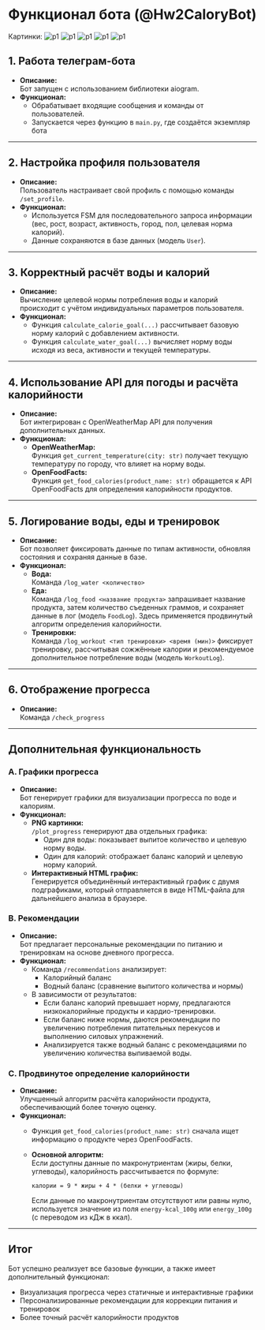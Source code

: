 # Функционал бота (@Hw2CaloryBot)

Картинки:
![p1](images/p1.jpg)
![p1](images/p2.jpg)
![p1](images/p3.jpg)
![p1](images/p4.jpg)
![p1](images/p5.jpg)

## 1. Работа телеграм-бота 

- **Описание:**  
  Бот запущен с использованием библиотеки aiogram.  
- **Функционал:**  
  - Обрабатывает входящие сообщения и команды от пользователей.  
  - Запускается через функцию в `main.py`, где создаётся экземпляр бота

---

## 2. Настройка профиля пользователя 

- **Описание:**  
  Пользователь настраивает свой профиль с помощью команды `/set_profile`.  
- **Функционал:**  
  - Используется FSM для последовательного запроса информации (вес, рост, возраст, активность, город, пол, целевая норма калорий).  
  - Данные сохраняются в базе данных (модель `User`).

---

## 3. Корректный расчёт воды и калорий 

- **Описание:**  
  Вычисление целевой нормы потребления воды и калорий происходит с учётом индивидуальных параметров пользователя.  
- **Функционал:**  
  - Функция `calculate_calorie_goal(...)` рассчитывает базовую норму калорий с добавлением активности.  
  - Функция `calculate_water_goal(...)` вычисляет норму воды исходя из веса, активности и текущей температуры.

---

## 4. Использование API для погоды и расчёта калорийности 

- **Описание:**  
  Бот интегрирован с OpenWeatherMap API для получения дополнительных данных.  
- **Функционал:**  
  - **OpenWeatherMap:**  
    Функция `get_current_temperature(city: str)` получает текущую температуру по городу, что влияет на норму воды.
  - **OpenFoodFacts:**  
    Функция `get_food_calories(product_name: str)` обращается к API OpenFoodFacts для определения калорийности продуктов.

---

## 5. Логирование воды, еды и тренировок

- **Описание:**  
  Бот позволяет фиксировать данные по типам активности, обновляя состояния и сохраняя данные в базе.  
- **Функционал:**  
  - **Вода:**  
    Команда `/log_water <количество>` 
  - **Еда:**  
    Команда `/log_food <название продукта>` запрашивает название продукта, затем количество съеденных граммов, и сохраняет данные в лог (модель `FoodLog`). Здесь применяется продвинутый алгоритм определения калорийности.
  - **Тренировки:**  
    Команда `/log_workout <тип тренировки> <время (мин)>` фиксирует тренировку, рассчитывая сожжённые калории и рекомендуемое дополнительное потребление воды (модель `WorkoutLog`).

---

## 6. Отображение прогресса

- **Описание:**  
  Команда `/check_progress`

---

## Дополнительная функциональность

### A. Графики прогресса 

- **Описание:**  
  Бот генерирует графики для визуализации прогресса по воде и калориям.
- **Функционал:**  
  - **PNG картинки:**  
    `/plot_progress` генерируют два отдельных графика:
      - Один для воды: показывает выпитое количество и целевую норму воды.
      - Один для калорий: отображает баланс калорий и целевую норму калорий.
  - **Интерактивный HTML график:**  
    Генерируется объединённый интерактивный график с двумя подграфиками, который отправляется в виде HTML-файла для дальнейшего анализа в браузере.

### B. Рекомендации 

- **Описание:**  
  Бот предлагает персональные рекомендации по питанию и тренировкам на основе дневного прогресса.
- **Функционал:**  
  - Команда `/recommendations` анализирует:
      - Калорийный баланс 
      - Водный баланс (сравнение выпитого количества и нормы)
  - В зависимости от результатов:
      - Если баланс калорий превышает норму, предлагаются низкокалорийные продукты и кардио-тренировки.
      - Если баланс ниже нормы, даются рекомендации по увеличению потребления питательных перекусов и выполнению силовых упражнений.
      - Анализируется также водный баланс с рекомендациями по увеличению количества выпиваемой воды.

### C. Продвинутое определение калорийности 

- **Описание:**  
  Улучшенный алгоритм расчёта калорийности продукта, обеспечивающий более точную оценку.
- **Функционал:**  
  - Функция `get_food_calories(product_name: str)` сначала ищет информацию о продукте через OpenFoodFacts.  
  - **Основной алгоритм:**  
    Если доступны данные по макронутриентам (жиры, белки, углеводы), калорийность рассчитывается по формуле:  
    ```
    калории = 9 * жиры + 4 * (белки + углеводы)
    ```
    
    Если данные по макронутриентам отсутствуют или равны нулю, используется значение из поля `energy-kcal_100g` или `energy_100g` (с переводом из кДж в ккал).

---

## Итог

Бот успешно реализует все базовые функции, а также имеет дополнительный функционал:
- Визуализация прогресса через статичные и интерактивные графики
- Персонализированные рекомендации для коррекции питания и тренировок
- Более точный расчёт калорийности продуктов
